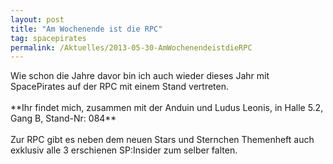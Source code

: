 ```yaml
---
layout: post
title: "Am Wochenende ist die RPC"
tag: spacepirates
permalink: /Aktuelles/2013-05-30-AmWochenendeistdieRPC
---
```



<p>Wie schon die Jahre davor bin ich auch wieder dieses Jahr mit SpacePirates auf der RPC mit einem Stand vertreten.<br/>
<br/>
**Ihr findet mich, zusammen mit der Anduin und Ludus Leonis, in Halle 5.2, Gang B, Stand-Nr: 084**<br/>
<br/>
Zur RPC gibt es neben dem neuen Stars und Sternchen Themenheft auch exklusiv alle 3 erschienen SP:Insider zum selber falten.</p>

